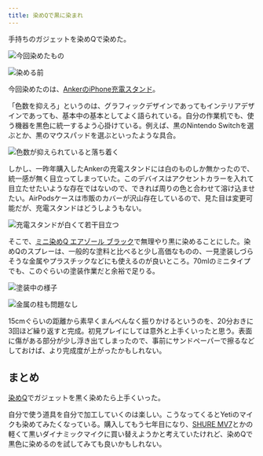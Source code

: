 ```yaml
---
title: 染めQで黒に染まれ
---
```

手持ちのガジェットを染めQで染めた。

![](https://lh4.googleusercontent.com/dSNJK7v5KZPf64Zz697za6uiKwh8RSvImRe_GLMEjZLMewxbl_srqHu3_HbxD-etuxydB4YlOBBGT3IMZaNF3WbYYPio6QdMyDhEeJSTBhcDYCVvmieq_-kKTlMNmlurrPIbRl027nJIRjV8KTl7sJ757enVdReUPF3x3AtZvpXJm6p1OBCwGx0POLGX "今回染めたもの")

![](https://lh6.googleusercontent.com/ggsluAFmBuOZ1yjLK9U0th2H_RfPwmUE4rPV7SWu1YchA8m29yr0hjf-Uh-bAbUrjwYgZzEt6sPm1xbgR1RFjGOtwaTo_30OSG6wk54smdHVEb8IVXs-YZQoujfxgNNHtVfiG5lt3pnt0FQQ1E60w2US6ycMyyBUYjTXLUppIF8w1a6gCcA2pM54H7Fe "染める前")

今回染めたのは、[AnkerのiPhone充電スタンド](https://r7kamura.com/articles/2021-09-06-anker-iphone-stand)。

「色数を抑えろ」というのは、グラフィックデザインであってもインテリアデザインであっても、基本中の基本としてよく語られている。自分の作業机でも、使う機器を黒色に統一するよう心掛けている。例えば、黒のNintendo Switchを選ぶとか、黒のマウスパッドを選ぶといったような具合。

![](https://lh4.googleusercontent.com/peZKtM2q_gPwg43jCuDxZEpn4RYNy4Zb4ExPB_bh3CKVB-ZvQiPNWIIFCEpWev7xNYb1ifPB7LOPOMgajzWZ8UdlHWvQ0RBeidtVTo6W81ZWaNzN5nDTr69OJNlD5mMNSaGaPuGp2MOhl8itnFRrWf1LELHaiQMb2qsZwVcAWqzldZG1CQjWm2e5nn9P "色数が抑えられていると落ち着く")

しかし、一昨年購入したAnkerの充電スタンドには白のものしか無かったので、統一感が無く目立ってしまっていた。このデバイスはアクセントカラーを入れて目立たせたいような存在ではないので、できれば周りの色と合わせて溶け込ませたい。AirPodsケースは市販のカバーが沢山存在しているので、見た目は変更可能だが、充電スタンドはどうしようもない。

![](https://lh4.googleusercontent.com/uguNP_uR0WITAXC3h4auQUpconsfmafYqM9SxBCmnimM6pbNZBkPMIfUp4HmwIDA53SCkfwgTBJ3TlgRoB1zrX5sZHKHbs-qk7MrTtpK4MtbctxsDudTKXNlpggUDq-HfRNWxhRrCmwKEbJRYNFRvF389q-xMITlx_obi-ulgzFfvA33B2wvRS1B1awu "充電スタンドが白くて若干目立つ")

そこで、[ミニ染めQ エアゾール ブラック](https://www.amazon.co.jp/dp/B003QMFUKO)で無理やり黒に染めることにした。染めQのスプレーは、一般的な塗料と比べると少し高価なものの、一見塗装しづらそうな金属やプラスチックなどにも使えるのが良いところ。70mlのミニタイプでも、このぐらいの塗装作業だと余裕で足りる。

![](https://lh6.googleusercontent.com/3y91eWHkyT0T_3EDm-2j0WLSR_3H_1XYqWIjTKeYzq9XjkMSrtqKnWvh6Vd2F0MnJACTTbHjj_20agO5_9xGO9lg0QFzcISJucyIJAV-1-6LThGT24fUPP4Dp9rQWd05bR5BuicjMaqrP0nl-HmNdab9qV4j8lowNqgb08cwa5OBO5jEGIQwXP8RB5Ld "塗装中の様子")

![](https://lh4.googleusercontent.com/K5koHOaXK2V-xTUulncCq5J-hPO0IHwZj8LbbNFm72W2I_sXxuMa5NMSfK164G4P-vzH5k9eExE_GuOVbpJGBeu__Ye-AENOB_9NEL1VFkmzgZlVcxakI0sb-cH7MW8f3jJchiqhzMabK_karTothB9P1rP2l2gYQaw9ul2YRD71ZzZBe9veRqwZvBbA "金属の柱も問題なし")

15cmぐらいの距離から素早くまんべんなく振りかけるというのを、20分おきに3回ほど繰り返すと完成。初見プレイにしては意外と上手くいったと思う。表面に傷がある部分が少し浮き出てしまったので、事前にサンドペーパーで擦るなどしておけば、より完成度が上がったかもしれない。

まとめ
---

[染めQ](https://www.amazon.co.jp/dp/B003QMFUKO)でガジェットを黒く染めたら上手くいった。

自分で使う道具を自分で加工していくのは楽しい。こうなってくるとYetiのマイクも染めてみたくなっている。購入してもう七年目になり、[SHURE MV7](https://www.amazon.co.jp/dp/B08KY7G1GV)とかの軽くて黒いダイナミックマイクに買い替えようかと考えていたけれど、染めQで黒色に染めるのを試してみても良いかもしれない。
